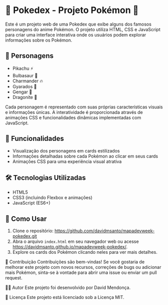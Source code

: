 # 🌟 Pokedex - Projeto Pokémon 🌟

Este é um projeto web de uma Pokedex que exibe alguns dos famosos personagens do anime Pokémon. O projeto utiliza HTML, CSS e JavaScript para criar uma interface interativa onde os usuários podem explorar informações sobre os Pokémon.

## 📜 Personagens

- Pikachu ⚡
- Bulbasaur 🍃
- Charmander 🔥
- Gyarados 🌊
- Gengar 👻
- Dragonite 🐉

Cada personagem é representado com suas próprias características visuais e informações únicas. A interatividade é proporcionada através de animações CSS e funcionalidades dinâmicas implementadas com JavaScript.

## 🔧 Funcionalidades

- Visualização dos personagens em cards estilizados
- Informações detalhadas sobre cada Pokémon ao clicar em seus cards
- Animações CSS para uma experiência visual atrativa

## 🛠️ Tecnologias Utilizadas

- HTML5
- CSS3 (incluindo Flexbox e animações)
- JavaScript (ES6+)

## 🚀 Como Usar

1. Clone o repositório: https://github.com/davidmsanto/mapadevweek-pokedex.git
2. Abra o arquivo `index.html` em seu navegador web ou acesse https://davidmsanto.github.io/mapadevweek-pokedex/.
3. Explore os cards dos Pokémon clicando neles para ver mais detalhes.


🤝 Contribuição
Contribuições são bem-vindas! Se você gostaria de melhorar este projeto com novos recursos, correções de bugs ou adicionar mais Pokémon, sinta-se à vontade para abrir uma issue ou enviar um pull request.

👨‍💻 Autor
Este projeto foi desenvolvido por David Mendonça.

📄 Licença
Este projeto está licenciado sob a Licença MIT.
